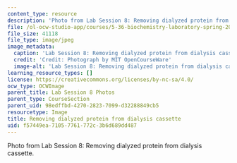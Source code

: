 ```yaml
---
content_type: resource
description: 'Photo from Lab Session 8: Removing dialyzed protein from dialysis cassette.'
file: /ol-ocw-studio-app/courses/5-36-biochemistry-laboratory-spring-2009/f57449ea71057761772c3b6d689dd487_Lab8_1.jpg
file_size: 41118
file_type: image/jpeg
image_metadata:
  caption: 'Lab Session 8: Removing dialyzed protein from dialysis cassette.'
  credit: 'Credit: Photograph by MIT OpenCourseWare'
  image-alt: 'Lab Session 8: Removing dialyzed protein from dialysis cassette.'
learning_resource_types: []
license: https://creativecommons.org/licenses/by-nc-sa/4.0/
ocw_type: OCWImage
parent_title: Lab Session 8 Photos
parent_type: CourseSection
parent_uid: 98edffbd-4270-2823-7099-d32288849cb5
resourcetype: Image
title: Removing dialyzed protein from dialysis cassette
uid: f57449ea-7105-7761-772c-3b6d689dd487
---
```

Photo from Lab Session 8: Removing dialyzed protein from dialysis cassette.